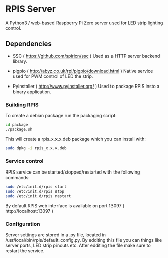 # RPIS Server
A Python3 / web-based Raspberry Pi Zero server used for LED strip lighting control.

## Dependencies

* SSC ( https://github.com/spiricn/ssc )
  Used as a HTTP server backend library.

* pigpio ( http://abyz.co.uk/rpi/pigpio/download.html )
 Native service used for PWM control of LED the strip.

* PyInstaller ( http://www.pyinstaller.org/ )
 Used to package RPIS insto a binary application.

### Building RPIS

To create a debian package run the packaging script:
```sh
cd package
./package.sh
```

This will create a rpis_x.x.x.deb package which you can install with:
```sh
sudo dpkg -i rpis_x.x.x.deb
```
### Service control
RPIS service can be started/stopped/restarted with the following commands:
```sh
sudo /etc/init.d/rpis start
sudo /etc/init.d/rpis stop
sudo /etc/init.d/rpis restart
```

By default RPIS web interface is available on port 13097 ( http://localhost:13097 )

### Configuration
Server settings are stored in a .py file, located in /usr/local/bin/rpis/default_config.py.
By edditing this file you can things like server ports, LED strip pinouts etc. After edditing the file make sure to restart the service.
